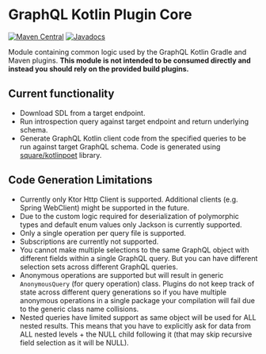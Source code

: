 # GraphQL Kotlin Plugin Core
[![Maven Central](https://img.shields.io/maven-central/v/com.expediagroup/graphql-kotlin-plugin-core.svg?label=Maven%20Central)](https://search.maven.org/search?q=g:%22com.expediagroup%22%20AND%20a:%22graphql-kotlin-plugin-core%22)
[![Javadocs](https://img.shields.io/maven-central/v/com.expediagroup/graphql-kotlin-plugin-core.svg?label=javadoc&colorB=brightgreen)](https://www.javadoc.io/doc/com.expediagroup/graphql-kotlin-plugin-core)

Module containing common logic used by the GraphQL Kotlin Gradle and Maven plugins. **This module is not intended to be
consumed directly and instead you should rely on the provided build plugins.**

## Current functionality
* Download SDL from a target endpoint.
* Run introspection query against target endpoint and return underlying schema.
* Generate GraphQL Kotlin client code from the specified queries to be run against target GraphQL schema.
  Code is generated using [square/kotlinpoet](https://github.com/square/kotlinpoet) library.

## Code Generation Limitations

* Currently only Ktor Http Client is supported. Additional clients (e.g. Spring WebClient) might be supported in the future.
* Due to the custom logic required for deserialization of polymorphic types and default enum values only Jackson is currently supported.
* Only a single operation per query file is supported.
* Subscriptions are currently not supported.
* You cannot make multiple selections to the same GraphQL object with different fields within a single GraphQL query.
  But you can have different selection sets across different GraphQL queries.
* Anonymous operations are supported but will result in generic `AnonymousQuery` (for query operation) class. Plugins
  do not keep track of state across different query generations so if you have multiple anonymous operations in a single
  package your compilation will fail due to the generic class name collisions.
* Nested queries have limited support as same object will be used for ALL nested results. This means that you have to
  explicitly ask for data from ALL nested levels + the NULL child following it (that may skip recursive field selection
  as it will be NULL).
